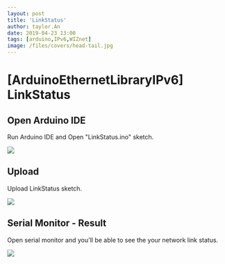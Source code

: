 ```yaml
---
layout: post
title: 'LinkStatus'
author: taylor.An
date: 2019-04-23 13:00
tags: [arduino,IPv6,WIZnet]
image: /files/covers/head-tail.jpg
---
```


<a id="forkme" href="https://github.com/Wiznet/Ethernet/tree/IPv6"></a>

# [ArduinoEthernetLibraryIPv6] LinkStatus

## Open Arduino IDE

Run Arduino IDE and Open "LinkStatus.ino" sketch.

![](https://github.com/Wiznet/Ethernet/wiki/Jpg/IPv6/LinkStatus/1-IDE-Open.JPG)

## Upload

Upload LinkStatus sketch.

![](https://github.com/Wiznet/Ethernet/wiki/Jpg/IPv6/LinkStatus/2-IDE-Upload.JPG)

## Serial Monitor - Result

Open serial monitor and you'll be able to see the your network link status.

![](https://github.com/Wiznet/Ethernet/wiki/Jpg/IPv6/LinkStatus/3-Serial%20Monitor.JPG)

